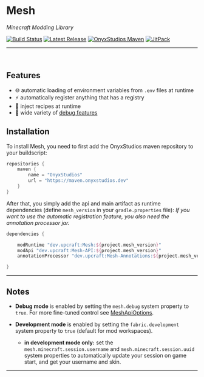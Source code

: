 # Mesh

*Minecraft Modding Library*

[![Build Status](https://img.shields.io/github/workflow/status/GlassPane/Mesh/Build%20Status?label=Build%20Status&logo=GitHub&style=flat-square)](https://github.com/GlassPane/Mesh/actions?query=workflow%3A%22Build+Status%22 "GitHub Actions") [![Latest Release](https://img.shields.io/github/v/release/GlassPane/Mesh?include_prereleases&label=Latest%20Release&logo=GitHub&style=flat-square)](https://github.com/GlassPane/Mesh/releases/latest "GitHub Releases") [![OnyxStudios Maven](https://img.shields.io/maven-metadata/v?label=Download%20from%20OnyxStudios%20Maven&metadataUrl=https%3A%2F%2Fmaven.onyxstudios.dev%2Fdev%2Fupcraft%2FMesh%2Fmaven-metadata.xml&style=flat-square)](https://maven.onyxstudios.dev/dev/upcraft/Mesh "maven.onyxstudios.dev") [![JitPack](https://jitpack.io/v/GlassPane/Mesh.svg?label=Download%20from%20JitPack&style=flat-square)](https://jitpack.io/#GlassPane/Mesh "Jitpack Build Status")

---

<br/>

## Features

-  :globe_with_meridians: automatic loading of environment variables from `.env` files at runtime
- :zap: automatically register anything that has a registry
- :hammer: inject recipes at runtime
- :bug: wide variety of [debug features](#Notes)

## Installation

To install Mesh, you need to first add the OnyxStudios maven repository to your buildscript:
```gradle
repositories {
	maven {
		name = "OnyxStudios"
		url = "https://maven.onyxstudios.dev"
	}
}
```

After that, you simply add the api and main artifact as runtime dependencies (define `mesh_version` in your `gradle.properties` file):
*If you want to use the automatic registration feature, you also need the annotation processor jar.*

```gradle
dependencies {

	modRuntime "dev.upcraft:Mesh:${project.mesh_version}"
	modApi "dev.upcraft:Mesh-API:${project.mesh_version}"
	annotationProcessor "dev.upcraft:Mesh-Annotations:${project.mesh_version}" // optional; currently only needed for the automatic registration feature

}
```

---

## Notes

- **Debug mode** is enabled by setting the `mesh.debug` system property to `true`. For more fine-tuned control see [MeshApiOptions](src/main/java/dev/upcraft/mesh/api/MeshApiOptions.java).

- **Development mode** is enabled by setting the `fabric.development` system property to `true` (default for mod workspaces).

  - **in development mode only:** set the `mesh.minecraft.session.username` and `mesh.minecraft.session.uuid` system properties to automatically update your session on game start, and get your username and skin.

---

